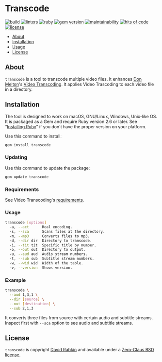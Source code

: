 # Transcode

[![build](https://ci.appveyor.com/api/projects/status/yqxb43ltxrjj776a?svg=true)](https://ci.appveyor.com/project/rdavid/transcode)
[![linters](https://github.com/rdavid/transcode/actions/workflows/lint.yml/badge.svg)](https://github.com/rdavid/transcode/actions/workflows/lint.yml)
[![ruby](https://github.com/rdavid/transcode/actions/workflows/ruby.yml/badge.svg)](https://github.com/rdavid/transcode/actions/workflows/ruby.yml)
[![gem version](https://badge.fury.io/rb/transcode.svg)](https://badge.fury.io/rb/transcode)
[![maintainability](https://api.codeclimate.com/v1/badges/5e21a1c1f8a3923584e3/maintainability)](https://codeclimate.com/github/rdavid/transcode/maintainability)
[![hits of code](https://hitsofcode.com/github/rdavid/transcode?branch=master&label=hits%20of%20code)](https://hitsofcode.com/view/github/rdavid/transcode)
[![license](https://img.shields.io/github/license/rdavid/transcode?color=blue&labelColor=gray&logo=freebsd&logoColor=lightgray&style=flat)](https://github.com/rdavid/transcode/blob/master/LICENSE)

* [About](#about)
* [Installation](#installation)
* [Usage](#usage)
* [License](#license)

## About

`transcode` is a tool to transcode multiple video files. It enhances
[Don Melton](http://donmelton.com/)'s [Video
Transcoding](https://github.com/donmelton/video_transcoding/). It applies
Video Trascoding to each video file in a directory.

## Installation

The tool is designed to work on macOS, GNU/Linux, Windows, Unix-like OS. It is
packaged as a Gem and require Ruby version 2.6 or later. See “[Installing
Ruby](https://www.ruby-lang.org/en/documentation/installation/)” if you don't
have the proper version on your platform.

Use this command to install:

```sh
gem install transcode
```

### Updating

Use this command to update the package:

```sh
gem update transcode
```

### Requirements

See Video Transcoding's [requirements](https://github.com/donmelton/video_transcoding/blob/master/README.md?ts=2#requirements).

### Usage

```sh
transcode [options]
  -a, --act      Real encoding.
  -s, --sca      Scans files at the directory.
  -m, --mp3      Converts files to mp3.
  -d, --dir dir  Directory to transcode.
  -i, --tit tit  Specific title by number.
  -o, --out out  Directory to output.
  -u, --aud aud  Audio stream numbers.
  -t, --sub sub  Subtitle stream numbers.
  -w, --wid wid  Width of the table.
  -v, --version  Shows version.
```

### Example

```sh
transcode \
  --aud 1,3,1 \
  --dir [source] \
  --out [destination] \
  --sub 2,1,3
```

It converts three files from source with certain audio and subtitle streams.
Inspect first with `--sca` option to see audio and subtitle streams.

## License

`transcode` is copyright [David Rabkin](http://cv.rabkin.co.il) and
available under a [Zero-Claus BSD license](https://github.com/rdavid/transcode/blob/master/LICENSE).

